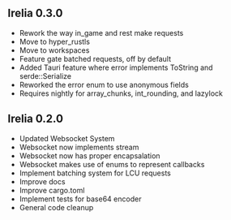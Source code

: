 ## Irelia 0.3.0

- Rework the way in_game and rest make requests
- Move to hyper_rustls
- Move to workspaces
- Feature gate batched requests, off by default
- Added Tauri feature where error implements ToString and serde::Serialize
- Reworked the error enum to use anonymous fields
- Requires nightly for array_chunks, int_rounding, and lazylock

## Irelia 0.2.0

- Updated Websocket System
- Websocket now implements stream
- Websocket now has proper encapsalation
- Websocket makes use of enums to represent callbacks
- Implement batching system for LCU requests
- Improve docs
- Improve cargo.toml
- Implement tests for base64 encoder
- General code cleanup